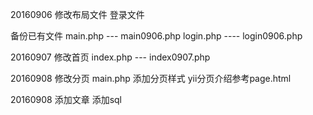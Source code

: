 20160906 修改布局文件 登录文件 

备份已有文件 main.php --- main0906.php login.php ---- login0906.php

20160907 修改首页
index.php --- index0907.php

20160908 修改分页
main.php 添加分页样式 yii分页介绍参考page.html

20160908 添加文章
添加sql